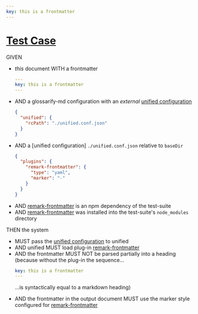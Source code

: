 ```yaml
---
key: this is a frontmatter
---
```


# [Test Case](#test-case)

GIVEN

*   *this* document WITH a frontmatter
    ```yaml
    ---
    key: this is a frontmatter
    ---
    ```
*   AND a glossarify-md configuration with an *external* [unified configuration][unified]
    ```json
    {
      "unified": {
        "rcPath": "./unified.conf.json"
      }
    }
    ```
*   AND a \[unified configuration] `./unified.conf.json` relative to `baseDir`
    ```json
    {
      "plugins": {
        "remark-frontmatter": {
          "type": "yaml",
          "marker": "-"
        }
      }
    }
    ```
*   AND [remark-frontmatter] is an npm dependency of the test-suite
*   AND [remark-frontmatter] was installed into the test-suite's `node_modules` directory

THEN the system

*   MUST pass the [unified configuration][unified] to unified
*   AND unified MUST load plug-in [remark-frontmatter]
*   AND the frontmatter MUST NOT be parsed partially into a heading (because without the plug-in the sequence...
    ```yaml
    key: this is a frontmatter
    ---
    ```
    ...is syntactically equal to a markdown heading)

[unified]: https://github.com/unifiedjs/unified-engine/blob/main/doc/configure.md

[remark-frontmatter]: https://npmjs.com/package/remark-frontmatter

*   AND the frontmatter in the output document MUST use the marker style configured for [remark-frontmatter]
